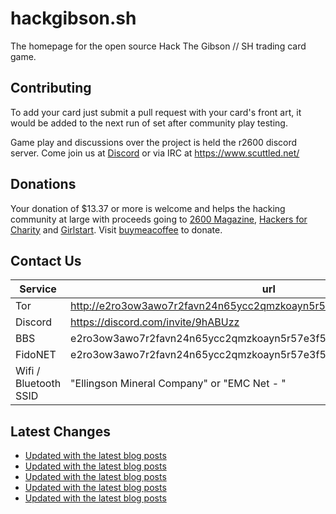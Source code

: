 # hackgibson.sh
The homepage for the open source Hack The Gibson // SH trading card game.


## Contributing

To add your card just submit a pull request with your card's front art, it would be added to the next run of set after community play testing.

Game play and discussions over the project is held the r2600 discord server. Come join us at [Discord](https://discord.com/invite/9hABUzz) or via IRC at https://www.scuttled.net/


## Donations

Your donation of $13.37 or more is welcome and helps the hacking community at large with proceeds going to [2600 Magazine](https://2600.com/), [Hackers for Charity](https://hackersforcharity.org) and [Girlstart](https://girlstart.org).  Visit [buymeacoffee](https://www.buymeacoffee.com/hackgibson.sh) to donate.


## Contact Us

Service | url
-|-
Tor | http://e2ro3ow3awo7r2favn24n65ycc2qmzkoayn5r57e3f56nvjwdcgg32ad.onion
Discord | https://discord.com/invite/9hABUzz
BBS | e2ro3ow3awo7r2favn24n65ycc2qmzkoayn5r57e3f56nvjwdcgg32ad.onion:23
FidoNET | e2ro3ow3awo7r2favn24n65ycc2qmzkoayn5r57e3f56nvjwdcgg32ad.onion:24554
Wifi / Bluetooth SSID | "Ellingson Mineral Company" or "EMC Net - <fidonet address>"

## Latest Changes
<!-- BLOG-POST-LIST:START -->
- [Updated with the latest blog posts](https://github.com/DFW2600/hackgibson.sh/commit/719404fd0df211a6b1ac754c1fb4fc2700df9918)
- [Updated with the latest blog posts](https://github.com/DFW2600/hackgibson.sh/commit/4ef7c737ed01cbde86481ee06a732812d832c423)
- [Updated with the latest blog posts](https://github.com/DFW2600/hackgibson.sh/commit/f0e7a3d46562d7e3e609e8c779c8a6cf4fa0469b)
- [Updated with the latest blog posts](https://github.com/DFW2600/hackgibson.sh/commit/e79d233d567ee714598e7549e6e5990c48fd9749)
- [Updated with the latest blog posts](https://github.com/DFW2600/hackgibson.sh/commit/26e2b3f10a609f9d35010b3beb77f04208a23e34)
<!-- BLOG-POST-LIST:END -->

